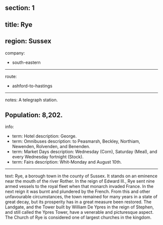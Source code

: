 section: 1
----
title: Rye
----
region: Sussex
----
company:
- south-eastern
----
route:
- ashford-to-hastings
----
notes: A telegraph station.

Population: 8,202.
----
info:
- term: Hotel
  description: George.
- term: Omnibuses
  description: to Peasmarsh, Beckley, Northiam, Newenden, Rolvenden, and Benenden.
- term: Market Days
  description: Wednesday (Corn), Saturday (Meal), and every Wednesday fortnight (Stock).
- term: Fairs
  description: Whit-Monday and August 10th.
----
text: Rye, a borough town in the county of Sussex. It stands on an eminence near the mouth of the river Rother. In the reign of Edward III., Rye sent nine armed vessels to the royal fleet when that monarch invaded France. In the next reign it was burnt and plundered by the French. From this and other unfavourable circumstances, the town remained for many years in a state of great decay, but its prosperity has in a great measure been restored. The Landgate, and the Tower built by William De Ypres in the reign of Stephen, and still called the Ypres Tower, have a venerable and picturesque aspect. The Church of Rye is considered one of largest churches in the kingdom.
